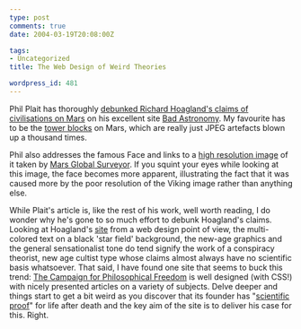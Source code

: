 ```yaml
---
type: post
comments: true
date: 2004-03-19T20:08:00Z

tags:
- Uncategorized
title: The Web Design of Weird Theories

wordpress_id: 481
---
```


Phil Plait has thoroughly [debunked Richard Hoagland's claims of civilisations on Mars](http://badastronomy.com/bad/misc/hoagland/index.html) on his excellent site [Bad Astronomy](http://badastronomy.com/). My favourite has to be the [tower blocks](http://www.enterprisemission.com/images/IR/CYDONIA-CAIRO-COMPARISON.jpg) on Mars, which are really just JPEG artefacts blown up a thousand times. 



	

Phil also addresses the famous Face and links to a [high resolution image](http://www.msss.com/mars_images/moc/extended_may2001/face/face_E03-00824_proc_50perc.gif) of it taken by [Mars Global Surveyor](http://marsprogram.jpl.nasa.gov/mgs/). If you squint your eyes while looking at this image, the face becomes more apparent, illustrating the fact that it was caused more by the poor resolution of the Viking image rather than anything else. 



	

While Plait's article is, like the rest of his work, well worth reading, I do wonder why he's gone to so much effort to debunk Hoagland's claims. Looking at Hoagland's [site](http://www.enterprisemission.com/) from a web design point of view, the multi-colored text on a black 'star field' background, the new-age graphics and the general sensationalist tone do tend signify the work of a conspiracy theorist, new age cultist type whose claims almost always have no scientific basis whatsoever. That said, I have found one site that seems to buck this trend: [The Campaign for Philosophical Freedom](http://www.cfpf.org.uk/) is well designed (with CSS!) with nicely presented articles on a variety of subjects. Delve deeper and things start to get a bit weird as you discover that its founder has "[scientific proof](http://www.cfpf.org.uk/articles/background/snyder.html)" for life after death and the key aim of the site is to deliver his case for this. Right.    
